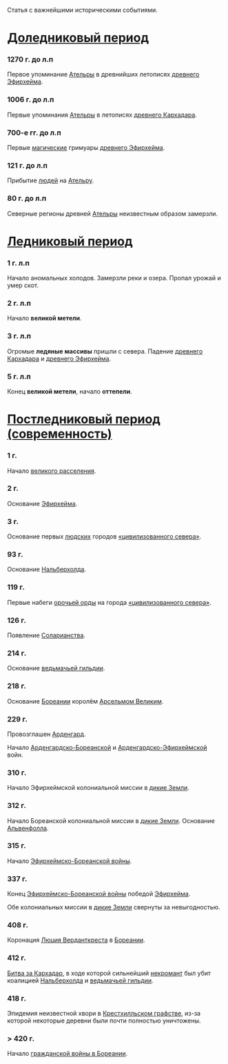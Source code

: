 Статья с важнейшими историческими событиями.
#  [Доледниковый период](История%20Ательры#Доледниковый%20период)
### 1270 г. до л.п
Первое упоминание [Ательры](Ательра) в древнийших летописях [древнего Эфирхейма](древний%20Эфирхейм).
### 1006 г. до л.п
Первые упоминания [Ательры](Ательра) в летописях [древнего Кархадара](Древний%20Кархадар).
### 700-е гг. до л.п
Первые [магические](Магия) гримуары [древнего Эфирхейма](Древний%20Эфирхейм).
### 121 г. до л.п
Прибытие [людей](Люди) на [Ательру](Ательра).
### 80 г. до л.п
Северные регионы древней [Ательры](Ательра) неизвестным образом замерзли.
# [Ледниковый период](История%20Ательры#Ледниковый%20период)
### 1 г. л.п
Начало аномальных холодов. Замерзли реки и озера. Пропал урожай и умер скот.
### 2 г. л.п
Начало **великой метели**.
### 3 г. л.п
Огромые **ледяные массивы** пришли с севера. Падение [древнего Кархадара](Древний%20Кархадар) и [древнего Эфирхейма](Древний%20Эфирхейм).
### 5 г. л.п
Конец **великой метели**, начало **оттепели**.
# [Постледниковый период (современность)](История%20Ательры#Постледниковый%20период)
### 1 г.
Начало [великого расселения](История%20Ательры##I%20век).
### 2 г.
Основание [Эфирхейма](Эфирхейм).
### 3 г.
Основание первых [людских](Люди) городов [«цивилизованного севера»](Ательра#Северо-запад).
### 93 г.
Основание [Нальберхолда](Нальберхолд.md).
### 119 г.
Первые набеги [орочьей орды](Арденгард#Войска) на города [«цивилизованного севера»](Ательра#Северо-запад).
### 126 г.
Появление [Соларианства](Соларианство).
### 214 г.
Основание [ведьмачьей гильдии](Ведьмачья%20гильдия.md).
### 218 г.
Основание [Бореании](Бореания) королём [Арсельмом Великим](Арсельм%20Великий.md).
### 229 г.
Провозглашен [Арденгард](Арденгард).

Начало [Арденгардско-Бореанской](Северная%20война) и [Арденгардско-Эфирхеймской](Эфирхеймско-арденгардская%20война.md) войн.
### 310 г.
Начало Эфирхеймской колониальной миссии в [дикие Земли](Дикие%20земли).
### 312 г.
Начало Бореанской колониальной миссии в [дикие Земли](Дикие%20земли). Основание [Альвенфолла](Альвенфолл.md).
### 315 г.
Начало [Эфирхеймско-Бореанской войны](Эфирхеймско-бореанская%20война.md).
### 337 г.
Конец [Эфирхеймско-Бореанской войны](Эфирхеймско-бореанская%20война.md) победой [Эфирхейма](Эфирхейм).

Обе колониальных миссии в [дикие Земли](Дикие%20земли) свернуты за невыгодностью.
### 408 г.
Коронация [Люция Верданткреста](Люций%20Верданткрест.md) в [Бореании](Бореания).
### 412 г.
[Битва за Кархадар](Битва%20за%20Кархадар), в ходе которой сильнейший [некромант](Магия##Некромантия) был убит коалицией [Нальберхолда](Нальберхолд.md) и [ведьмачьей гильдии](Ведьмачья%20гильдия.md).
### 418 г.
Эпидемия неизвестной хвори в [Крестхилльском графстве](Крестхилл.md), из-за которой некоторые деревни были почти полностью уничтожены.
### > 420 г.
Начало [гражданской войны в Бореании](Бореанская%20гражданская%20война).